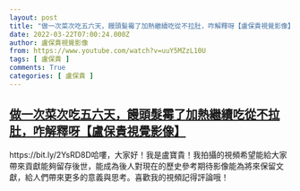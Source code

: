 ```yaml
---
layout: post
title: "做一次菜次吃五六天，饅頭髮霉了加熱繼續吃從不拉肚，咋解釋呀【盧保貴視覺影像】"
date: 2022-03-22T07:00:24.000Z
author: 盧保貴視覺影像
from: https://www.youtube.com/watch?v=uuY5MZzL10U
tags: [ 盧保貴 ]
comments: True
categories: [ 盧保貴 ]
---
```

<!--1647932424000-->
[做一次菜次吃五六天，饅頭髮霉了加熱繼續吃從不拉肚，咋解釋呀【盧保貴視覺影像】](https://www.youtube.com/watch?v=uuY5MZzL10U)
------

<div>
https://bit.ly/2YsRD8D哈嘍，大家好！我是盧寶貴！我拍攝的視頻希望能給大家帶來貢獻能夠留存後世，能成為後人對現在的歷史參考期待影像能為將來保留文獻，給人們帶來更多的意義與思考。喜歡我的視頻記得評論哦！
</div>
